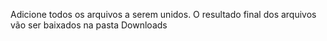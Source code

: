 Adicione todos os arquivos a serem unidos. O resultado final dos arquivos vão ser baixados na pasta Downloads
